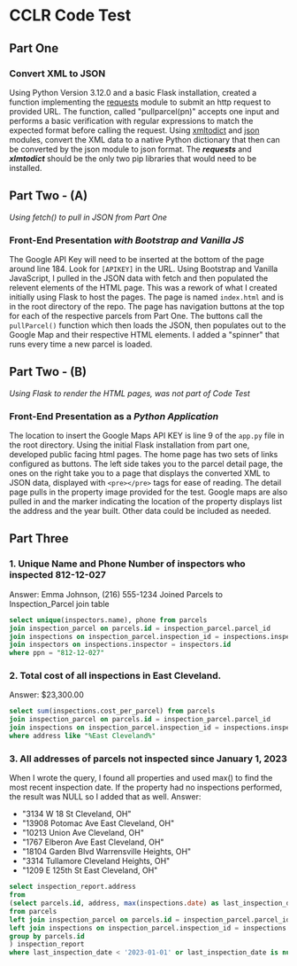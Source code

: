 # CCLR Code Test
## Part One
### Convert XML to JSON
Using Python Version 3.12.0 and a basic Flask installation, created a function implementing the [requests](https://pypi.org/project/requests/) module to submit an http request to provided URL.
The function, called "pullparcel(pn)" accepts one input and performs a basic verification with regular expressions to match the expected format before calling the request.
Using [xmltodict](https://pypi.org/project/xmltodict/) and [json](https://docs.python.org/3/library/json.html) modules, convert the XML data to a native Python dictionary that then can be converted by the json module to json format.
The ***requests*** and ***xlmtodict*** should be the only two pip libraries that would need to be installed.

## Part Two - (A)
*Using fetch() to pull in JSON from Part One*
### Front-End Presentation *with Bootstrap and Vanilla JS*
The Google API Key will need to be inserted at the bottom of the page around line 184. Look for `[APIKEY]` in the URL.
Using Bootstrap and Vanilla JavaScript, I pulled in the JSON data with fetch and then populated the relevent elements of the HTML page. This was a rework of what I created initially using Flask to host the pages.
The page is named `index.html` and is in the root directory of the repo. The page has navigation buttons at the top for each of the respective parcels from Part One. The buttons call the `pullParcel()` function which then loads the JSON, then populates out to the Google Map and their respective HTML elements. I added a "spinner" that runs every time a new parcel is loaded. 

## Part Two - (B)
*Using Flask to render the HTML pages, was not part of Code Test*
### Front-End Presentation as a *Python Application*
The location to insert the Google Maps API KEY is line 9 of the `app.py` file in the root directory.
Using the initial Flask installation from part one, developed public facing html pages. The home page has two sets of links configured as buttons. The left side takes you to the parcel detail page, the ones on the right take you to a page that displays the converted XML to JSON data, displayed with `<pre></pre>` tags for ease of reading. The detail page pulls in the property image provided for the test. Google maps are also pulled in and the marker indicating the location of the property displays list the address and the year built. Other data could be included as needed. 

## Part Three
### 1. Unique Name and Phone Number of inspectors who inspected 812-12-027
Answer: Emma Johnson, (216) 555-1234
Joined Parcels to Inspection_Parcel join table
```sql
select unique(inspectors.name), phone from parcels
join inspection_parcel on parcels.id = inspection_parcel.parcel_id 
join inspections on inspection_parcel.inspection_id = inspections.inspector
join inspectors on inspections.inspector = inspectors.id
where ppn = "812-12-027"
```
### 2. Total cost of all inspections in East Cleveland.
Answer: $23,300.00
```sql
select sum(inspections.cost_per_parcel) from parcels
join inspection_parcel on parcels.id = inspection_parcel.parcel_id 
join inspections on inspection_parcel.inspection_id = inspections.inspector
where address like "%East Cleveland%"
```
### 3. All addresses of parcels not inspected since January 1, 2023
When I wrote the query, I found all properties and used max() to find the most recent inspection date. If the property had no inspections performed, the result was NULL so I added that as well. 
Answer:
- "3134 W 18 St Cleveland, OH"
- "13908 Potomac Ave East Cleveland, OH"
- "10213 Union Ave Cleveland, OH"
- "1767 Elberon Ave East Cleveland, OH"
- "18104 Garden Blvd Warrensville Heights, OH"
- "3314 Tullamore Cleveland Heights, OH"
- "1209 E 125th St East Cleveland, OH"


```sql
select inspection_report.address
from
(select parcels.id, address, max(inspections.date) as last_inspection_date 
from parcels
left join inspection_parcel on parcels.id = inspection_parcel.parcel_id 
left join inspections on inspection_parcel.inspection_id = inspections.id
group by parcels.id
) inspection_report
where last_inspection_date < '2023-01-01' or last_inspection_date is null
```
